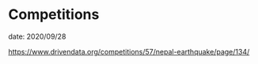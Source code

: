 # Competitions

date: 2020/09/28

https://www.drivendata.org/competitions/57/nepal-earthquake/page/134/